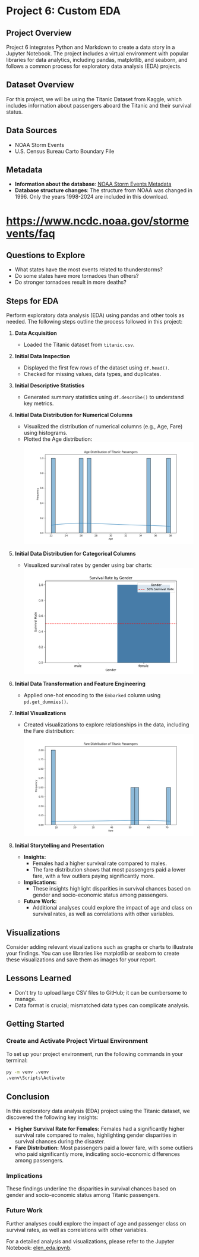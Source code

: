 # Project 6: Custom EDA

## Project Overview
Project 6 integrates Python and Markdown to create a data story in a Jupyter Notebook. The project includes a virtual environment with popular libraries for data analytics, including pandas, matplotlib, and seaborn, and follows a common process for exploratory data analysis (EDA) projects.

## Dataset Overview
For this project, we will be using the Titanic Dataset from Kaggle, which includes information about passengers aboard the Titanic and their survival status.

## Data Sources
- NOAA Storm Events
- U.S. Census Bureau Carto Boundary File

## Metadata
- **Information about the database**: [NOAA Storm Events Metadata](https://www.ncdc.noaa.gov/stormevents/faq)
- **Database structure changes**: The structure from NOAA was changed in 1996. Only the years 1998-2024 are included in this download.
 # https://www.ncdc.noaa.gov/stormevents/faq

## Questions to Explore
- What states have the most events related to thunderstorms?
- Do some states have more tornadoes than others?
- Do stronger tornadoes result in more deaths?

## Steps for EDA

Perform exploratory data analysis (EDA) using pandas and other tools as needed. The following steps outline the process followed in this project:

1. **Data Acquisition**
   - Loaded the Titanic dataset from `titanic.csv`.

2. **Initial Data Inspection**
   - Displayed the first few rows of the dataset using `df.head()`.
   - Checked for missing values, data types, and duplicates.

3. **Initial Descriptive Statistics**
   - Generated summary statistics using `df.describe()` to understand key metrics.

4. **Initial Data Distribution for Numerical Columns**
   - Visualized the distribution of numerical columns (e.g., Age, Fare) using histograms.
   - Plotted the Age distribution:
     ![Age Distribution of Titanic Passengers](age_distribution.png)

5. **Initial Data Distribution for Categorical Columns**
   - Visualized survival rates by gender using bar charts:
     ![Survival Rate by Gender](survival_rate_by_gender.png)

6. **Initial Data Transformation and Feature Engineering**
   - Applied one-hot encoding to the `Embarked` column using `pd.get_dummies()`.

7. **Initial Visualizations**
   - Created visualizations to explore relationships in the data, including the Fare distribution:
     ![Fare Distribution of Titanic Passengers](fare_distribution.png)

8. **Initial Storytelling and Presentation**
   - **Insights:**
     - Females had a higher survival rate compared to males.
     - The fare distribution shows that most passengers paid a lower fare, with a few outliers paying significantly more.
   - **Implications:**
     - These insights highlight disparities in survival chances based on gender and socio-economic status among passengers.
   - **Future Work:**
     - Additional analyses could explore the impact of age and class on survival rates, as well as correlations with other variables.

## Visualizations
Consider adding relevant visualizations such as graphs or charts to illustrate your findings. You can use libraries like matplotlib or seaborn to create these visualizations and save them as images for your report.

## Lessons Learned
- Don't try to upload large CSV files to GitHub; it can be cumbersome to manage.
- Data format is crucial; mismatched data types can complicate analysis.

## Getting Started
### Create and Activate Project Virtual Environment
To set up your project environment, run the following commands in your terminal:

```bash
py -m venv .venv
.venv\Scripts\Activate
```
## Conclusion

In this exploratory data analysis (EDA) project using the Titanic dataset, we discovered the following key insights:

- **Higher Survival Rate for Females:** Females had a significantly higher survival rate compared to males, highlighting gender disparities in survival chances during the disaster.
- **Fare Distribution:** Most passengers paid a lower fare, with some outliers who paid significantly more, indicating socio-economic differences among passengers.

### Implications

These findings underline the disparities in survival chances based on gender and socio-economic status among Titanic passengers.

### Future Work

Further analyses could explore the impact of age and passenger class on survival rates, as well as correlations with other variables.

For a detailed analysis and visualizations, please refer to the Jupyter Notebook: [elen_eda.ipynb](elen_eda.ipynb).

